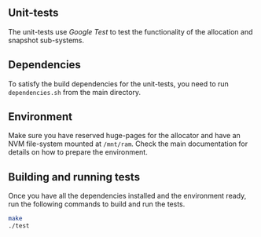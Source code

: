 ## Unit-tests
The unit-tests use *Google Test* to test the functionality of the allocation and snapshot sub-systems.

## Dependencies
To satisfy the build dependencies for the unit-tests, 
you need to run `dependencies.sh` from the main directory.

## Environment
Make sure you have reserved huge-pages for the allocator and have an NVM file-system mounted at `/mnt/ram`.
Check the main documentation for details on how to prepare the environment.

## Building and running tests
Once you have all the dependencies installed and the environment ready, 
run the following commands to build and run the tests.

```bash
make
./test
```

